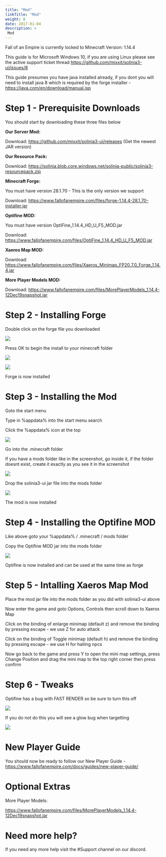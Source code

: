 ```yaml
---
title: "Mod"
linkTitle: "Mod"
weight: 8
date: 2017-01-04
description: >
 Mod
---
```


Fall of an Empire is currently locked to Minecraft Version: 1.14.4

This guide is for Microsoft Windows 10, if you are using Linux please see the active support ticket thread https://github.com/mixxit/solinia3-ui/issues/8

This guide presumes you have java installed already, if you dont you will need to install java 8 which is required by the forge installer - https://java.com/en/download/manual.jsp

# Step 1 - Prerequisite Downloads

You should start by downloading these three files below

**Our Server Mod:**

Download: https://github.com/mixxit/solinia3-ui/releases (Get the newest JAR version)

**Our Resource Pack:**

Download: https://solinia.blob.core.windows.net/solinia-public/solinia3-resourcepack.zip

**Minecraft Forge:**

You must have version 28.1.70 - This is the only version we support

Download: https://www.fallofanempire.com/files/forge-1.14.4-28.1.70-installer.jar

**Optifine MOD:**

You must have version OptiFine_1.14.4_HD_U_F5_MOD.jar

Download: https://www.fallofanempire.com/files/OptiFine_1.14.4_HD_U_F5_MOD.jar

**Xaeros Map MOD:**

Download: https://www.fallofanempire.com/files/Xaeros_Minimap_FP20.7.0_Forge_1.14.4.jar

**More Player Models MOD:**

Download: https://www.fallofanempire.com/files/MorePlayerModels_1.14.4-12Dec19snapshot.jar

# Step 2 - Installing Forge

Double click on the forge file you downloaded

![](https://fallofanempire.com/img/install/forgeinstaller1.png)

Press OK to begin the install to your minecraft folder

![](https://fallofanempire.com/img/install/forgeinstaller2.png)

![](https://fallofanempire.com/img/install/forgeinstaller3.png)

Forge is now installed

# Step 3 - Installing the Mod

Goto the start menu 

Type in %appdata% into the start menu search

Click the %appdata% icon at the top

![](https://fallofanempire.com/img/install/appdata.png)

Go into the .minecraft folder

If you have a mods folder like in the screenshot, go inside it, if the folder doesnt exist, create it exactly as you see it in the screenshot

![](https://fallofanempire.com/img/install/minecraftfolder.png)

Drop the solinia3-ui jar file into the mods folder

![](https://fallofanempire.com/img/install/modsfolder.png)

The mod is now installed

# Step 4 - Installing the Optifine MOD

Like above goto your %appdata% / .minecraft / mods folder

Copy the Optifine MOD jar into the mods folder

![](https://fallofanempire.com/img/install/mods.png)


Optifine is now installed and can be used at the same time as forge

# Step 5 - Intalling Xaeros Map Mod

Place the mod jar file into the mods folder as you did with solinia3-ui above

Now enter the game and goto Options, Controls then scroll down to Xaerox Map 

Click on the binding of enlarge minimap (default z) and remove the binding by pressing escape - we use Z for auto attack

Click on the binding of Toggle minimap (default h) and remove the binding by pressing escape - we use H for hailing npcs

Now go back to the game and press Y to open the mini map settings, press Change Position and drag the mini map to the top right corner then press confirm

# Step 6 - Tweaks

Optifine has a bug with FAST RENDER so be sure to turn this off

![](https://fallofanempire.com/img/fastrender.png)

If you do not do this you will see a glow bug when targetting

![](https://fallofanempire.com/img/whitecar.png)

# New Player Guide

You should now be ready to follow our New Player Guide - https://www.fallofanempire.com/docs/guides/new-player-guide/

# Optional Extras

More Player Models: 

https://www.fallofanempire.com/files/MorePlayerModels_1.14.4-12Dec19snapshot.jar

# Need more help?

If you need any more help visit the #Support channel on our discord.
